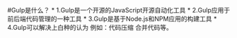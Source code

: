 #Gulp是什么？
    * 1.Gulp是一个开源的JavaScript开源自动化工具
    * 2.Gulp应用于前后端代码管理的一种工具
    * 3.Gulp是基于Node.js和NPM应用的构建工具
    * 4.Gulp可以解决上白种的认为  例如：代码压缩 合并代码等。
